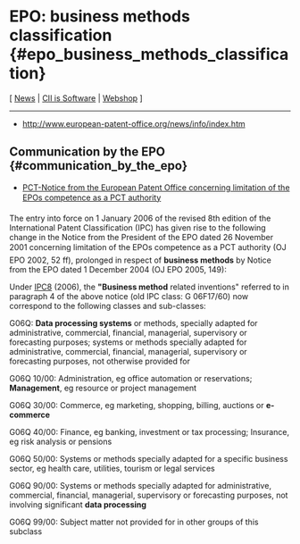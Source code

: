 # EPO: business methods classification {#epo_business_methods_classification}

\[ [ News](SwpatcninoEn "wikilink") \| [ CII is
Software](CIIisSwEn "wikilink") \|
[Webshop](http://webshop.ffii.de/ "wikilink") \]

------------------------------------------------------------------------

-   <http://www.european-patent-office.org/news/info/index.htm>

## Communication by the EPO {#communication_by_the_epo}

-   [PCT-Notice from the European Patent Office concerning limitation of
    the EPOs competence as a PCT authority
    ](http://www.european-patent-office.org/news/info/pdf/mitteilung_08_02_2006.pdf "wikilink")

The entry into force on 1 January 2006 of the revised 8th edition of the
International Patent Classification (IPC) has given rise to the
following change in the Notice from the President of the EPO dated 26
November 2001 concerning limitation of the EPOs competence as a PCT
authority (OJ EPO 2002, 52 ff), prolonged in respect of **business
methods** by Notice from the EPO dated 1 December 2004 (OJ EPO 2005,
149):

Under [IPC8](IPC8 "wikilink") (2006), the **\"Business method** related
inventions\" referred to in paragraph 4 of the above notice (old IPC
class: G 06F17/60) now correspond to the following classes and
sub-classes:

G06Q: **Data processing systems** or methods, specially adapted for
administrative, commercial, financial, managerial, supervisory or
forecasting purposes; systems or methods specially adapted for
administrative, commercial, financial, managerial, supervisory or
forecasting purposes, not otherwise provided for

G06Q 10/00: Administration, eg office automation or reservations;
**Management**, eg resource or project management

G06Q 30/00: Commerce, eg marketing, shopping, billing, auctions or
**e-commerce**

G06Q 40/00: Finance, eg banking, investment or tax processing;
Insurance, eg risk analysis or pensions

G06Q 50/00: Systems or methods specially adapted for a specific business
sector, eg health care, utilities, tourism or legal services

G06Q 90/00: Systems or methods specially adapted for administrative,
commercial, financial, managerial, supervisory or forecasting purposes,
not involving significant **data processing**

G06Q 99/00: Subject matter not provided for in other groups of this
subclass
